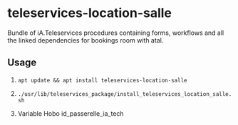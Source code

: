 # teleservices-location-salle
Bundle of iA.Teleservices procedures containing forms, workflows and all the linked dependencies for bookings room with atal.

## Usage

1. `apt update && apt install teleservices-location-salle`

2. `./usr/lib/teleservices_package/install_teleservices_location_salle.sh`

3. Variable Hobo id_passerelle_ia_tech